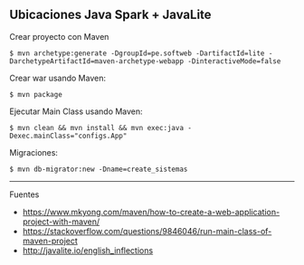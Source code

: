 ## Ubicaciones Java Spark + JavaLite

Crear proyecto con Maven

    $ mvn archetype:generate -DgroupId=pe.softweb -DartifactId=lite -DarchetypeArtifactId=maven-archetype-webapp -DinteractiveMode=false

Crear war usando Maven:

    $ mvn package

Ejecutar Main Class usando Maven:

    $ mvn clean && mvn install && mvn exec:java -Dexec.mainClass="configs.App"

Migraciones:

    $ mvn db-migrator:new -Dname=create_sistemas

--- 

Fuentes

+ https://www.mkyong.com/maven/how-to-create-a-web-application-project-with-maven/
+ https://stackoverflow.com/questions/9846046/run-main-class-of-maven-project
+ http://javalite.io/english_inflections
